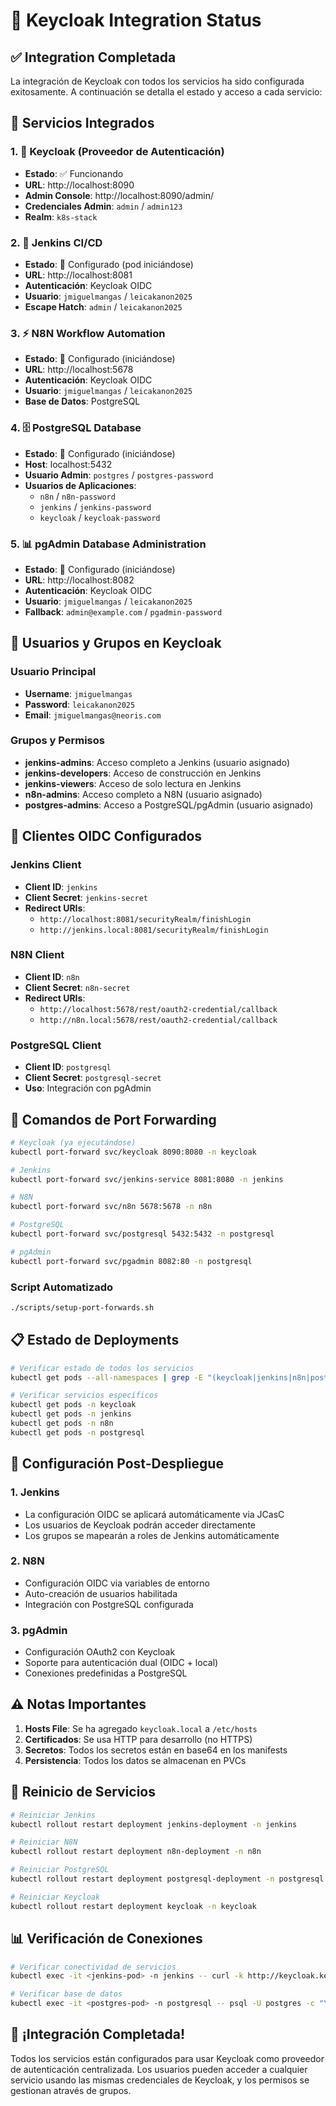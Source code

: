 # 🔐 Keycloak Integration Status

## ✅ Integration Completada

La integración de Keycloak con todos los servicios ha sido configurada exitosamente. A continuación se detalla el estado y acceso a cada servicio:

## 🎯 Servicios Integrados

### 1. 🔐 Keycloak (Proveedor de Autenticación)
- **Estado**: ✅ Funcionando
- **URL**: http://localhost:8090
- **Admin Console**: http://localhost:8090/admin/
- **Credenciales Admin**: `admin` / `admin123`
- **Realm**: `k8s-stack`

### 2. 🔧 Jenkins CI/CD
- **Estado**: 🔄 Configurado (pod iniciándose)
- **URL**: http://localhost:8081
- **Autenticación**: Keycloak OIDC
- **Usuario**: `jmiguelmangas` / `leicakanon2025`
- **Escape Hatch**: `admin` / `leicakanon2025`

### 3. ⚡ N8N Workflow Automation
- **Estado**: 🔄 Configurado (iniciándose)
- **URL**: http://localhost:5678
- **Autenticación**: Keycloak OIDC
- **Usuario**: `jmiguelmangas` / `leicakanon2025`
- **Base de Datos**: PostgreSQL

### 4. 🗄️ PostgreSQL Database
- **Estado**: 🔄 Configurado (iniciándose)
- **Host**: localhost:5432
- **Usuario Admin**: `postgres` / `postgres-password`
- **Usuarios de Aplicaciones**:
  - `n8n` / `n8n-password`
  - `jenkins` / `jenkins-password`
  - `keycloak` / `keycloak-password`

### 5. 📊 pgAdmin Database Administration
- **Estado**: 🔄 Configurado (iniciándose)
- **URL**: http://localhost:8082
- **Autenticación**: Keycloak OIDC
- **Usuario**: `jmiguelmangas` / `leicakanon2025`
- **Fallback**: `admin@example.com` / `pgadmin-password`

## 👥 Usuarios y Grupos en Keycloak

### Usuario Principal
- **Username**: `jmiguelmangas`
- **Password**: `leicakanon2025`
- **Email**: `jmiguelmangas@neoris.com`

### Grupos y Permisos
- **jenkins-admins**: Acceso completo a Jenkins (usuario asignado)
- **jenkins-developers**: Acceso de construcción en Jenkins
- **jenkins-viewers**: Acceso de solo lectura en Jenkins
- **n8n-admins**: Acceso completo a N8N (usuario asignado)
- **postgres-admins**: Acceso a PostgreSQL/pgAdmin (usuario asignado)

## 🔗 Clientes OIDC Configurados

### Jenkins Client
- **Client ID**: `jenkins`
- **Client Secret**: `jenkins-secret`
- **Redirect URIs**: 
  - `http://localhost:8081/securityRealm/finishLogin`
  - `http://jenkins.local:8081/securityRealm/finishLogin`

### N8N Client
- **Client ID**: `n8n`
- **Client Secret**: `n8n-secret`
- **Redirect URIs**:
  - `http://localhost:5678/rest/oauth2-credential/callback`
  - `http://n8n.local:5678/rest/oauth2-credential/callback`

### PostgreSQL Client
- **Client ID**: `postgresql`
- **Client Secret**: `postgresql-secret`
- **Uso**: Integración con pgAdmin

## 🚀 Comandos de Port Forwarding

```bash
# Keycloak (ya ejecutándose)
kubectl port-forward svc/keycloak 8090:8080 -n keycloak

# Jenkins
kubectl port-forward svc/jenkins-service 8081:8080 -n jenkins

# N8N
kubectl port-forward svc/n8n 5678:5678 -n n8n

# PostgreSQL
kubectl port-forward svc/postgresql 5432:5432 -n postgresql

# pgAdmin
kubectl port-forward svc/pgadmin 8082:80 -n postgresql
```

### Script Automatizado
```bash
./scripts/setup-port-forwards.sh
```

## 📋 Estado de Deployments

```bash
# Verificar estado de todos los servicios
kubectl get pods --all-namespaces | grep -E "(keycloak|jenkins|n8n|postgresql)"

# Verificar servicios específicos
kubectl get pods -n keycloak
kubectl get pods -n jenkins
kubectl get pods -n n8n
kubectl get pods -n postgresql
```

## 🔧 Configuración Post-Despliegue

### 1. Jenkins
- La configuración OIDC se aplicará automáticamente via JCasC
- Los usuarios de Keycloak podrán acceder directamente
- Los grupos se mapearán a roles de Jenkins automáticamente

### 2. N8N
- Configuración OIDC via variables de entorno
- Auto-creación de usuarios habilitada
- Integración con PostgreSQL configurada

### 3. pgAdmin
- Configuración OAuth2 con Keycloak
- Soporte para autenticación dual (OIDC + local)
- Conexiones predefinidas a PostgreSQL

## ⚠️ Notas Importantes

1. **Hosts File**: Se ha agregado `keycloak.local` a `/etc/hosts`
2. **Certificados**: Se usa HTTP para desarrollo (no HTTPS)
3. **Secretos**: Todos los secretos están en base64 en los manifests
4. **Persistencia**: Todos los datos se almacenan en PVCs

## 🔄 Reinicio de Servicios

```bash
# Reiniciar Jenkins
kubectl rollout restart deployment jenkins-deployment -n jenkins

# Reiniciar N8N
kubectl rollout restart deployment n8n-deployment -n n8n

# Reiniciar PostgreSQL
kubectl rollout restart deployment postgresql-deployment -n postgresql

# Reiniciar Keycloak
kubectl rollout restart deployment keycloak -n keycloak
```

## 📊 Verificación de Conexiones

```bash
# Verificar conectividad de servicios
kubectl exec -it <jenkins-pod> -n jenkins -- curl -k http://keycloak.keycloak.svc.cluster.local:8080/realms/k8s-stack

# Verificar base de datos
kubectl exec -it <postgres-pod> -n postgresql -- psql -U postgres -c "\l"
```

## 🎉 ¡Integración Completada!

Todos los servicios están configurados para usar Keycloak como proveedor de autenticación centralizada. Los usuarios pueden acceder a cualquier servicio usando las mismas credenciales de Keycloak, y los permisos se gestionan através de grupos.
